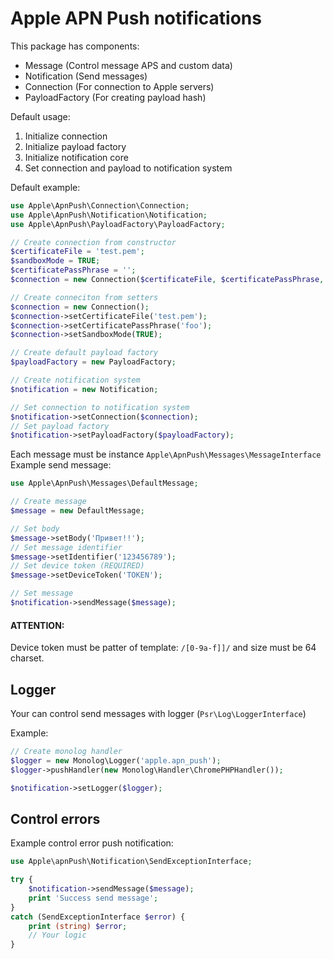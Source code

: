 Apple APN Push notifications
============================

This package has components:

* Message (Control message APS and custom data)
* Notification (Send messages)
* Connection (For connection to Apple servers)
* PayloadFactory (For creating payload hash)

Default usage:
1. Initialize connection
2. Initialize payload factory
3. Initialize notification core
4. Set connection and payload to notification system

Default example:
```php
use Apple\ApnPush\Connection\Connection;
use Apple\ApnPush\Notification\Notification;
use Apple\ApnPush\PayloadFactory\PayloadFactory;

// Create connection from constructor
$certificateFile = 'test.pem';
$sandboxMode = TRUE;
$certificatePassPhrase = '';
$connection = new Connection($certificateFile, $certificatePassPhrase, $sandboxMode);

// Create conneciton from setters
$connection = new Connection();
$connection->setCertificateFile('test.pem');
$connection->setCertificatePassPhrase('foo');
$connection->setSandboxMode(TRUE);

// Create default payload factory
$payloadFactory = new PayloadFactory;

// Create notification system
$notification = new Notification;

// Set connection to notification system
$notification->setConnection($connection);
// Set payload factory
$notification->setPayloadFactory($payloadFactory);
```

Each message must be instance `Apple\ApnPush\Messages\MessageInterface`
Example send message:

```php
use Apple\ApnPush\Messages\DefaultMessage;

// Create message
$message = new DefaultMessage;

// Set body
$message->setBody('Привет!!');
// Set message identifier
$message->setIdentifier('123456789');
// Set device token (REQUIRED)
$message->setDeviceToken('TOKEN');

// Set message
$notification->sendMessage($message);
```

#### ATTENTION:
Device token must be patter of template: `/[0-9a-f]]/` and size must be 64 charset.

Logger
------

Your can control send messages with logger (`Psr\Log\LoggerInterface`)

Example:

```php
// Create monolog handler
$logger = new Monolog\Logger('apple.apn_push');
$logger->pushHandler(new Monolog\Handler\ChromePHPHandler());

$notification->setLogger($logger);
```

Control errors
--------------

Example control error push notification:

```php
use Apple\apnPush\Notification\SendExceptionInterface;

try {
    $notification->sendMessage($message);
    print 'Success send message';
}
catch (SendExceptionInterface $error) {
    print (string) $error;
    // Your logic
}
```